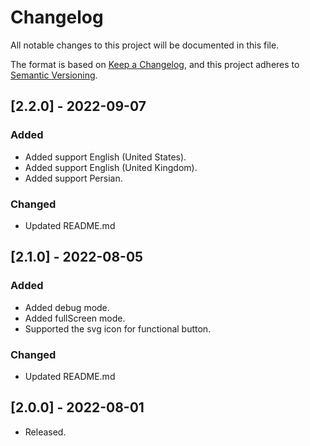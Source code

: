 # Changelog

All notable changes to this project will be documented in this file.

The format is based on [Keep a Changelog](https://keepachangelog.com/en/1.0.0/),
and this project adheres to [Semantic Versioning](https://semver.org/spec/v2.0.0.html).

## [2.2.0] - 2022-09-07

### Added

- Added support English (United States).
- Added support English (United Kingdom).
- Added support Persian.

### Changed

- Updated README.md

## [2.1.0] - 2022-08-05

### Added

- Added debug mode.
- Added fullScreen mode.
- Supported the svg icon for functional button.

### Changed

- Updated README.md

## [2.0.0] - 2022-08-01

- Released.
